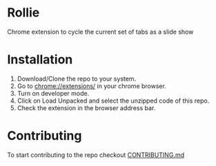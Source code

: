# Rollie
Chrome extension to cycle the current set of tabs as a slide show

# Installation
1. Download/Clone the repo to your system.
2. Go to [chrome://extensions/](chrome://extensions/) in your chrome browser.
3. Turn on developer mode.
4. Click on Load Unpacked and select the unzipped code of this repo.
5. Check the extension in the browser address bar.

# Contributing 
To start contributing to the repo checkout [CONTRIBUTING.md](https://github.com/pushkar-anand/Rollie/blob/master/CONTRIBUTING.md)
